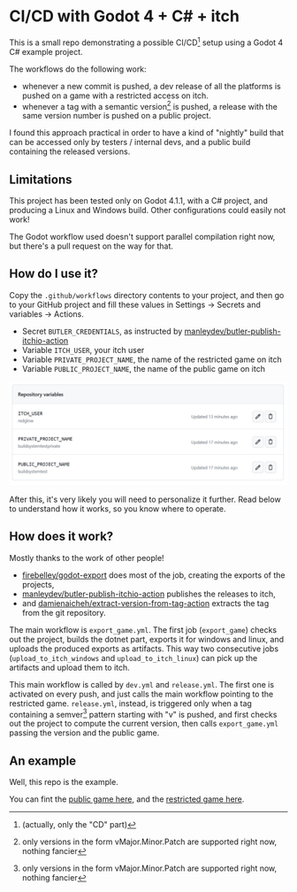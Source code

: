 # CI/CD with Godot 4 + C# + itch

This is a small repo demonstrating a possible CI/CD[^1] setup using a Godot 4 C# example project.

The workflows do the following work:
- whenever a new commit is pushed, a dev release of all the platforms is pushed on a game with a restricted access on itch.
- whenever a tag with a semantic version[^2] is pushed, a release with the same version number is pushed on a public project.

I found this approach practical in order to have a kind of "nightly" build that can be accessed only by testers / internal devs, and a public build containing the released versions.

## Limitations

This project has been tested only on Godot 4.1.1, with a C# project, and producing a Linux and Windows build. Other configurations could easily not work!

The Godot workflow used doesn't support parallel compilation right now, but there's a pull request on the way for that.

## How do I use it?

Copy the `.github/workflows` directory contents to your project, and then go to your GitHub project and fill these values in Settings &rarr; Secrets and variables &rarr; Actions.

- Secret `BUTLER_CREDENTIALS`, as instructed by [manleydev/butler-publish-itchio-action](https://github.com/yeslayla/butler-publish-itchio-action#butler_credentials-required)
- Variable `ITCH_USER`, your itch user
- Variable `PRIVATE_PROJECT_NAME`, the name of the restricted game on itch
- Variable `PUBLIC_PROJECT_NAME`, the name of the public game on itch

![The list of the variables described before](./images/variables.png)

After this, it's very likely you will need to personalize it further. Read below to understand how it works, so you know where to operate.

## How does it work?

Mostly thanks to the work of other people!

- [firebelley/godot-export](https://github.com/firebelley/godot-export) does most of the job, creating the exports of the projects,
- [manleydev/butler-publish-itchio-action](https://github.com/yeslayla/butler-publish-itchio-action) publishes the releases to itch,
- and [damienaicheh/extract-version-from-tag-action](https://github.com/damienaicheh/extract-version-from-tag-action) extracts the tag from the git repository.

The main workflow is `export_game.yml`. The first job (`export_game`) checks out the project, builds the dotnet part, exports it for windows and linux, and uploads the produced exports as artifacts. This way two consecutive jobs (`upload_to_itch_windows` and `upload_to_itch_linux`) can pick up the artifacts and upload them to itch.

This main workflow is called by `dev.yml` and `release.yml`. The first one is activated on every push, and just calls the main workflow pointing to the restricted game. `release.yml`, instead, is triggered only when a tag containing a semver[^2] pattern starting with "v" is pushed, and first checks out the project to compute the current version, then calls `export_game.yml` passing the version and the public game.

## An example

Well, this repo is the example.

You can fint the [public game here](https://redglow.itch.io/buildsystemtest), and the [restricted game here](https://redglow.itch.io/buildsystemtestprivate).

[^1]: (actually, only the "CD" part)
[^2]: only versions in the form vMajor.Minor.Patch are supported right now, nothing fancier